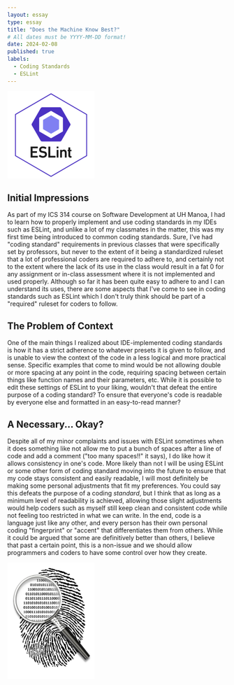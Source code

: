 ```yaml
---
layout: essay
type: essay
title: "Does the Machine Know Best?"
# All dates must be YYYY-MM-DD format!
date: 2024-02-08
published: true
labels:
  - Coding Standards
  - ESLint
---
```


<img width="200px" src="../img/does-the-machine-know-best/eslint.png">

## Initial Impressions

As part of my ICS 314 course on Software Development at UH Manoa, I had to learn how to properly implement and use coding standards in my IDEs such as ESLint, and unlike a lot of my classmates in the matter, this was my first time being introduced to common coding standards. Sure, I've had "coding standard" requirements in previous classes that were specifically set by professors, but never to the extent of it being a standardized ruleset that a lot of professional coders are required to adhere to, and certainly not to the extent where the lack of its use in the class would result in a fat 0 for any assignment or in-class assessment where it is not implemented and used properly. Although so far it has been quite easy to adhere to and I can understand its uses, there are some aspects that I've come to see in coding standards such as ESLint which I don't truly think should be part of a "required" ruleset for coders to follow.

## The Problem of Context

One of the main things I realized about IDE-implemented coding standards is how it has a strict adherence to whatever presets it is given to follow, and is unable to view the context of the code in a less logical and more practical sense. Specific examples that come to mind would be not allowing double or more spacing at any point in the code, requiring spacing between certain things like function names and their parameters, etc. While it is possible to edit these settings of ESLint to your liking, wouldn't that defeat the entire purpose of a coding standard? To ensure that everyone's code is readable by everyone else and formatted in an easy-to-read manner? 

## A Necessary... Okay?

Despite all of my minor complaints and issues with ESLint sometimes when it does something like not allow me to put a bunch of spaces after a line of code and add a comment ("too many spaces!!" it says), I do like how it allows consistency in one's code. More likely than not I will be using ESLint or some other form of coding standard moving into the future to ensure that my code stays consistent and easily readable, I will most definitely be making some personal adjustments that fit my preferences. You could say this defeats the purpose of a coding *standard*, but I think that as long as a minimum level of readability is achieved, allowing those slight adjustments would help coders such as myself still keep clean and consistent code while not feeling too restricted in what we can write. In the end, code is a language just like any other, and every person has their own personal coding "fingerprint" or "accent" that differentiates them from others. While it could be argued that some are definitively better than others, I believe that past a certain point, this is a non-issue and we should allow programmers and coders to have some control over how they create.

<img width="200px" src="../img/does-the-machine-know-best/fingerprint.jpeg">
